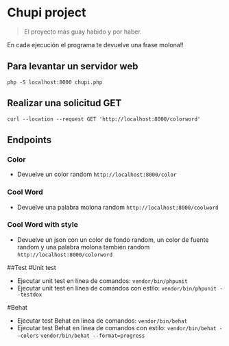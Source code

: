 # Chupi project

> El proyecto más guay habido y por haber.

En cada ejecución el programa te devuelve una frase molona!!

## Para levantar un servidor web
``
php -S localhost:8000 chupi.php
``

## Realizar una solicitud GET
``
curl --location --request GET 'http://localhost:8000/colorword'
``

## Endpoints 
### Color
- Devuelve un color random
``
http://localhost:8000/color
``
### Cool Word
- Devuelve una palabra molona random
``
http://localhost:8000/coolword
``
### Cool Word with style
- Devuelve un json con un color de fondo random, un color de fuente random y una palabra molona también random
``
http://localhost:8000/colorword
``

##Test
#Unit test
- Ejecutar unit test en linea de comandos:
``
vendor/bin/phpunit
``
- Ejecutar unit test en linea de comandos con estilo:
``
vendor/bin/phpunit --testdox
``

#Behat
- Ejecutar test Behat en linea de comandos:
``
vendor/bin/behat
``
- Ejecutar test Behat en linea de comandos con estilo:
``
vendor/bin/behat --colors
``
``
vendor/bin/behat --format=progress
``